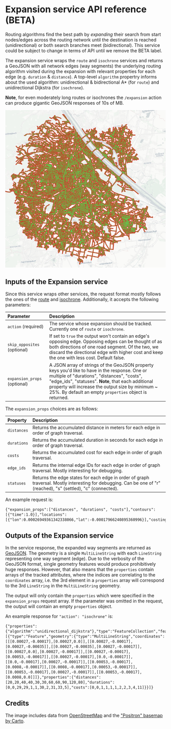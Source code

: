 # Expansion service API reference (BETA)

Routing algorithms find the best path by _expanding_ their search from start nodes/edges across the routing network until the destination is reached (unidirectional) or both search branches meet (bidirectional). This service could be subject to change in terms of API until we remove the BETA label.

The expansion service wraps the `route` and `isochrone` services and returns a GeoJSON with all network edges (way segments) the underlying routing algorithm visited during the expansion with relevant properties for each edge (e.g. `duration` & `distance`). A top-level `algorithm` propertry informs about the used algorithm: unidirectional & bidirectional A* (for `route`) and unidirectional Dijkstra (for `isochrone`).

**Note**, for even moderately long routes or isochrones the `/expansion` action can produce gigantic GeoJSON responses of 10s of MB.

![A 11 km isochrone expansion result in Vienna, Austria](../images/expansion_dijkstra.png)

## Inputs of the Expansion service

Since this service wraps other services, the request format mostly follows the ones of the [route](../turn-by-turn/api-reference.md#inputs-of-a-route) and [isochrone](../isochrone/api-reference.md#inputs-of-the-isochrone-service). Additionally, it accepts the following parameters:

| Parameter          | Description                           |
| :---------         | :------------------------------------ |
| `action` (required)          | The service whose expansion should be tracked. Currently one of `route` or `isochrone`. | 
| `skip_opposites` (optional)   | If set to `true` the output won't contain an edge's opposing edge. Opposing edges can be thought of as both directions of one road segment. Of the two, we discard the directional edge with higher cost and keep the one with less cost. Default false. | 
| `expansion_props` (optional) | A JSON array of strings of the GeoJSON property keys you'd like to have in the response. One or multiple of "durations", "distances", "costs", "edge_ids", "statuses". **Note**, that each additional property will increase the output size by minimum ~ 25%. By default an empty `properties` object is returned. |

The `expansion_props` choices are as follows:

| Property   | Description                           |
| :--------- | :------------------------------------ |
| `distances`   | Returns the accumulated distance in meters for each edge in order of graph traversal. | 
| `durations`   | Returns the accumulated duration in seconds for each edge in order of graph traversal. | 
| `costs`       | Returns the accumulated cost for each edge in order of graph traversal. | 
| `edge_ids`   | Returns the internal edge IDs for each edge in order of graph traversal. Mostly interesting for debugging. | 
| `statuses`   | Returns the edge states for each edge in order of graph traversal. Mostly interesting for debugging. Can be one of "r" (reached), "s" (settled), "c" (connected). |

An example request is:

```
{"expansion_props":["distances", "durations", "costs"],"contours":[{"time":1.0}],"locations":[{"lon":0.00026949361342338066,"lat":-0.00017966240895360996}],"costing":"auto","action":"isochrone"}
```

## Outputs of the Expansion service

In the service response, the expanded way segments are returned as [GeoJSON](http://geojson.org/). The geometry is a single `MultiLineString` with each `LineString` representing one way segment (edge). Due to the verbosity of the GeoJSON format, single geometry features would produce prohibitively huge responses. However, that also means that the `properties` contain arrays of the tracked attributes, where the indices are correlating to the `coordinates` array, i.e. the 3rd element in a `properties` array will correspond to the 3rd `LineString` in the `MultiLineString` geometry.

The output will only contain the `properties` which were specified in the `expansion_props` request array. If the parameter was omitted in the request, the output will contain an empty `properties` object.

An example response for `"action": "isochrone"` is:

```
{"properties":{"algorithm":"unidirectional_dijkstra"},"type":"FeatureCollection","features":[{"type":"Feature","geometry":{"type":"MultiLineString","coordinates":[[[0.00027,-0.00017],[0.00027,0.0]],[[0.00027,-0.00017],[0.00027,-0.00035]],[[0.00027,-0.00035],[0.00027,-0.00017]],[[0.00027,0.0],[0.00027,-0.00017]],[[0.00027,-0.00017],[0.00053,-0.00017]],[[0.00027,-0.00017],[0.0,-0.00017]],[[0.0,-0.00017],[0.00027,-0.00017]],[[0.00053,-0.00017],[0.0008,-0.00017]],[[0.0008,-0.00017],[0.00053,-0.00017]],[[0.00053,-0.00017],[0.00027,-0.00017]],[[0.00053,-0.00017],[0.0008,0.0]]]},"properties":{"distances":[20,20,40,40,30,30,60,60,90,120,80],"durations":[0,0,29,29,1,1,30,2,31,33,5],"costs":[0,0,1,1,1,1,2,2,3,4,11]}}]}
```

## Credits

The image includes data from [OpenStreetMap](http://www.openstreetmap.org/) and the ["Positron" basemap by Carto](https://carto.com/help/building-maps/basemap-list/#positron-with-labels).
